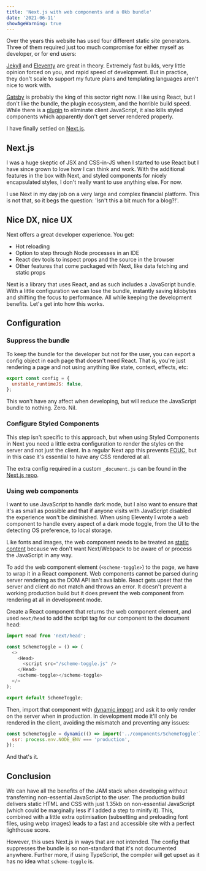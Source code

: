 ```yaml
---
title: 'Next.js with web components and a 0kb bundle'
date: '2021-06-11'
showAgeWarning: true
---
```


Over the years this website has used four different static site generators. Three of them required just too much compromise for either myself as developer, or for end users:

[Jekyll](https://jekyllrb.com/) and [Eleventy](https://www.11ty.dev/) are great in theory. Extremely fast builds, very little opinion forced on you, and rapid speed of development. But in practice, they don't scale to support my future plans and templating languages aren't nice to work with.

[Gatsby](https://www.gatsbyjs.com/) is probably the king of this sector right now. I like using React, but I don't like the bundle, the plugin ecosystem, and the horrible build speed. While there is a [plugin](https://www.gatsbyjs.com/plugins/gatsby-plugin-no-javascript/) to eliminate client JavaScript, it also kills styled components which apparently don't get server rendered properly.

I have finally settled on [Next.js](https://nextjs.org/).

## Next.js

I was a huge skeptic of JSX and CSS-in-JS when I started to use React but I have since grown to love how I can think and work. With the additional features in the box with Next, and styled components for nicely encapsulated styles, I don't really want to use anything else. For now.

I use Next in my day job on a very large and complex financial platform. This is not that, so it begs the question: 'Isn't this a bit much for a blog?!'.

## Nice DX, nice UX

Next offers a great developer experience. You get:

- Hot reloading
- Option to step through Node processes in an IDE
- React dev tools to inspect props and the source in the browser
- Other features that come packaged with Next, like data fetching and static props

Next is a library that uses React, and as such includes a JavaScript bundle. With a little configuration we can lose the bundle, instantly saving kilobytes and shifting the focus to performance. All while keeping the development benefits. Let's get into how this works.

## Configuration

### Suppress the bundle

To keep the bundle for the developer but not for the user, you can export a config object in each page that doesn't need React. That is, you're just rendering a page and not using anything like state, context, effects, etc:

```javascript
export const config = {
  unstable_runtimeJS: false,
};
```

This won't have any affect when developing, but will reduce the JavaScript bundle to nothing. Zero. Nil.

### Configure Styled Components

This step isn't specific to this approach, but when using Styled Components in Next you need a little extra configuration to render the styles on the server and not just the client. In a regular Next app this prevents <abbr title="Flash of Unstyled Content">FOUC</abbr>, but in this case it's essential to have any CSS rendered at all.

The extra config required in a custom `_document.js` can be found in the [Next.js repo](https://github.com/vercel/next.js/blob/canary/examples/with-styled-components/pages/_document.js).

### Using web components

I want to use JavaScript to handle dark mode, but I also want to ensure that it's as small as possible and that if anyone visits with JavaScript disabled the experience won't be diminished. When using Eleventy I wrote a web component to handle every aspect of a dark mode toggle, from the UI to the detecting OS preference, to local storage.

Like fonts and images, the web component needs to be treated as [static content](https://nextjs.org/docs/basic-features/static-file-serving) because we don't want Next/Webpack to be aware of or process the JavaScript in any way.

To add the web component element (`<scheme-toggle>`) to the page, we have to wrap it in a React component. Web components cannot be parsed during server rendering as the DOM API isn't available. React gets upset that the server and client do not match and throws an error. It doesn't prevent a working production build but it does prevent the web component from rendering at all in development mode.

Create a React component that returns the web component element, and used `next/head` to add the script tag for our component to the document head:

```javascript
import Head from 'next/head';

const SchemeToggle = () => (
  <>
    <Head>
      <script src="/scheme-toggle.js" />
    </Head>
    <scheme-toggle></scheme-toggle>
  </>
);

export default SchemeToggle;
```

Then, import that component with [dynamic import](https://nextjs.org/docs/advanced-features/dynamic-import) and ask it to only render on the server when in production. In development mode it'll only be rendered in the client, avoiding the mismatch and preventing any issues:

```javascript
const SchemeToggle = dynamic(() => import('../components/SchemeToggle'), {
  ssr: process.env.NODE_ENV === 'production',
});
```

And that's it.

## Conclusion

We can have all the benefits of the JAM stack when developing without transferring non-essential JavaScript to the user. The production build delivers static HTML and CSS with just 1.35kb on non-essential JavaScript (which could be marginally less if I added a step to minify it). This, combined with a little extra optimisation (subsetting and preloading font files, using webp images) leads to a fast and accessible site with a perfect lighthouse score.

However, this uses Next.js in ways that are not intended. The config that suppresses the bundle is so non-standard that it's not documented anywhere. Further more, if using TypeScript, the compiler will get upset as it has no idea what `scheme-toggle` is.
